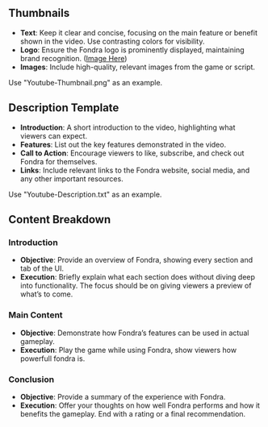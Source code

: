 ## Thumbnails
- **Text**: Keep it clear and concise, focusing on the main feature or benefit shown in the video. Use contrasting colors for visibility.
- **Logo**: Ensure the Fondra logo is prominently displayed, maintaining brand recognition. ([Image Here](https://github.com/Fondra-Hub/Branding/blob/main/Images/Icon.png))
- **Images**: Include high-quality, relevant images from the game or script.

Use "Youtube-Thumbnail.png" as an example.

## Description Template
- **Introduction**: A short introduction to the video, highlighting what viewers can expect.
- **Features**: List out the key features demonstrated in the video.
- **Call to Action**: Encourage viewers to like, subscribe, and check out Fondra for themselves.
- **Links**: Include relevant links to the Fondra website, social media, and any other important resources.

Use "Youtube-Description.txt" as an example.

## Content Breakdown
### Introduction
- **Objective**: Provide an overview of Fondra, showing every section and tab of the UI.
- **Execution**: Briefly explain what each section does without diving deep into functionality. The focus should be on giving viewers a preview of what’s to come.
  
### Main Content
- **Objective**: Demonstrate how Fondra’s features can be used in actual gameplay.
- **Execution**: Play the game while using Fondra, show viewers how powerfull fondra is.

### Conclusion
- **Objective**: Provide a summary of the experience with Fondra.
- **Execution**: Offer your thoughts on how well Fondra performs and how it benefits the gameplay. End with a rating or a final recommendation.

